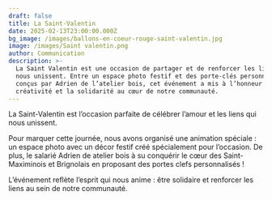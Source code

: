 ```yaml
---
draft: false
title: La Saint-Valentin
date: 2025-02-13T23:00:00.000Z
bg_image: /images/ballons-en-coeur-rouge-saint-valentin.jpg
image: /images/Saint valentin.png
author: Communication
description: >-
  La Saint Valentin est une occasion de partager et de renforcer les liens qui
  nous unissent. Entre un espace photo festif et des porte-clés personnalisés
  conçus par Adrien de l’atelier bois, cet événement a mis à l’honneur la
  créativité et la solidarité au cœur de notre communauté.
---
```


La Saint-Valentin est l’occasion parfaite de célébrer l’amour et les liens qui nous unissent.

Pour marquer cette journée, nous avons organisé une animation spéciale : un espace photo avec un décor festif créé spécialement pour l’occasion. De plus, le salarié Adrien de atelier bois à su conquérir le cœur des Saint-Maximinois et Brignolais en proposant des portes clefs personnalisés !

L’événement reflète l’esprit qui nous anime : être solidaire et renforcer les liens au sein de notre communauté.
